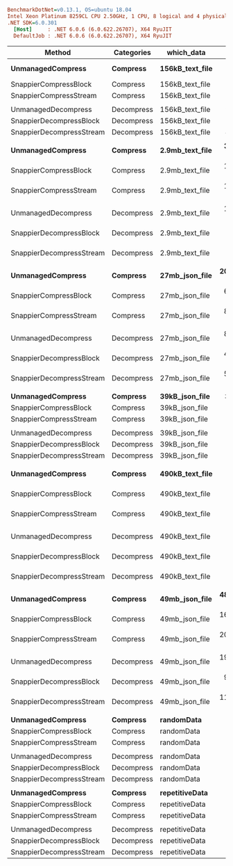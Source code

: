 ``` ini

BenchmarkDotNet=v0.13.1, OS=ubuntu 18.04
Intel Xeon Platinum 8259CL CPU 2.50GHz, 1 CPU, 8 logical and 4 physical cores
.NET SDK=6.0.301
  [Host]     : .NET 6.0.6 (6.0.622.26707), X64 RyuJIT
  DefaultJob : .NET 6.0.6 (6.0.622.26707), X64 RyuJIT


```
|                   Method | Categories |      which_data |             Mean |           Error |          StdDev |           Median | Ratio | RatioSD |
|------------------------- |----------- |---------------- |-----------------:|----------------:|----------------:|-----------------:|------:|--------:|
|        **UnmanagedCompress** |   **Compress** | **156kB_text_file** |   **2,222,276.3 ns** |     **1,821.87 ns** |     **1,704.18 ns** |   **2,221,289.6 ns** |  **1.00** |    **0.00** |
|    SnappierCompressBlock |   Compress | 156kB_text_file |     716,321.7 ns |       343.09 ns |       320.92 ns |     716,295.9 ns |  0.32 |    0.00 |
|   SnappierCompressStream |   Compress | 156kB_text_file |     782,159.0 ns |       515.85 ns |       457.29 ns |     782,105.1 ns |  0.35 |    0.00 |
|                          |            |                 |                  |                 |                 |                  |       |         |
|      UnmanagedDecompress | Decompress | 156kB_text_file |     948,613.3 ns |        49.10 ns |        41.00 ns |     948,609.7 ns |  1.00 |    0.00 |
|  SnappierDecompressBlock | Decompress | 156kB_text_file |     392,714.3 ns |        64.36 ns |        60.20 ns |     392,722.1 ns |  0.41 |    0.00 |
| SnappierDecompressStream | Decompress | 156kB_text_file |     416,349.0 ns |     1,491.43 ns |     1,395.08 ns |     415,839.4 ns |  0.44 |    0.00 |
|                          |            |                 |                  |                 |                 |                  |       |         |
|        **UnmanagedCompress** |   **Compress** | **2.9mb_text_file** |  **37,340,792.1 ns** |     **7,130.63 ns** |     **6,670.00 ns** |  **37,342,002.8 ns** |  **1.00** |    **0.00** |
|    SnappierCompressBlock |   Compress | 2.9mb_text_file |  12,323,391.6 ns |    16,238.95 ns |    15,189.92 ns |  12,329,361.6 ns |  0.33 |    0.00 |
|   SnappierCompressStream |   Compress | 2.9mb_text_file |  14,960,647.2 ns |    24,357.71 ns |    22,784.22 ns |  14,958,889.9 ns |  0.40 |    0.00 |
|                          |            |                 |                  |                 |                 |                  |       |         |
|      UnmanagedDecompress | Decompress | 2.9mb_text_file |  14,272,326.9 ns |    12,320.28 ns |    10,921.61 ns |  14,270,792.3 ns |  1.00 |    0.00 |
|  SnappierDecompressBlock | Decompress | 2.9mb_text_file |   6,532,698.4 ns |    17,206.88 ns |    14,368.53 ns |   6,527,629.9 ns |  0.46 |    0.00 |
| SnappierDecompressStream | Decompress | 2.9mb_text_file |   8,076,592.5 ns |     9,464.29 ns |     8,852.90 ns |   8,076,206.3 ns |  0.57 |    0.00 |
|                          |            |                 |                  |                 |                 |                  |       |         |
|        **UnmanagedCompress** |   **Compress** |  **27mb_json_file** | **206,621,122.2 ns** |    **38,118.54 ns** |    **29,760.45 ns** | **206,628,028.5 ns** |  **1.00** |    **0.00** |
|    SnappierCompressBlock |   Compress |  27mb_json_file |  66,947,659.6 ns |    27,133.79 ns |    25,380.97 ns |  66,941,120.5 ns |  0.32 |    0.00 |
|   SnappierCompressStream |   Compress |  27mb_json_file |  84,887,333.3 ns |   108,164.84 ns |   101,177.46 ns |  84,885,259.3 ns |  0.41 |    0.00 |
|                          |            |                 |                  |                 |                 |                  |       |         |
|      UnmanagedDecompress | Decompress |  27mb_json_file |  86,225,539.5 ns |    18,089.87 ns |    16,921.28 ns |  86,223,077.8 ns |  1.00 |    0.00 |
|  SnappierDecompressBlock | Decompress |  27mb_json_file |  43,578,080.5 ns |    65,393.62 ns |    61,169.23 ns |  43,591,766.8 ns |  0.51 |    0.00 |
| SnappierDecompressStream | Decompress |  27mb_json_file |  55,776,870.2 ns |    39,256.66 ns |    36,720.70 ns |  55,784,689.6 ns |  0.65 |    0.00 |
|                          |            |                 |                  |                 |                 |                  |       |         |
|        **UnmanagedCompress** |   **Compress** |  **39kB_json_file** |     **324,749.3 ns** |        **68.48 ns** |        **60.70 ns** |     **324,751.3 ns** |  **1.00** |    **0.00** |
|    SnappierCompressBlock |   Compress |  39kB_json_file |      66,827.6 ns |        78.24 ns |        73.18 ns |      66,821.2 ns |  0.21 |    0.00 |
|   SnappierCompressStream |   Compress |  39kB_json_file |      76,164.4 ns |        53.81 ns |        50.33 ns |      76,167.1 ns |  0.23 |    0.00 |
|                          |            |                 |                  |                 |                 |                  |       |         |
|      UnmanagedDecompress | Decompress |  39kB_json_file |      73,034.8 ns |        34.78 ns |        32.53 ns |      73,038.0 ns |  1.00 |    0.00 |
|  SnappierDecompressBlock | Decompress |  39kB_json_file |      33,159.2 ns |        51.52 ns |        48.19 ns |      33,161.8 ns |  0.45 |    0.00 |
| SnappierDecompressStream | Decompress |  39kB_json_file |      44,352.6 ns |       537.93 ns |       503.18 ns |      44,352.6 ns |  0.61 |    0.01 |
|                          |            |                 |                  |                 |                 |                  |       |         |
|        **UnmanagedCompress** |   **Compress** | **490kB_text_file** |   **7,897,094.8 ns** |     **1,704.74 ns** |     **1,511.21 ns** |   **7,897,305.6 ns** |  **1.00** |    **0.00** |
|    SnappierCompressBlock |   Compress | 490kB_text_file |   2,506,555.8 ns |     5,098.51 ns |     4,769.15 ns |   2,507,877.3 ns |  0.32 |    0.00 |
|   SnappierCompressStream |   Compress | 490kB_text_file |   2,846,679.0 ns |    14,162.05 ns |    13,247.19 ns |   2,848,494.7 ns |  0.36 |    0.00 |
|                          |            |                 |                  |                 |                 |                  |       |         |
|      UnmanagedDecompress | Decompress | 490kB_text_file |   3,503,296.3 ns |       511.43 ns |       478.39 ns |   3,503,281.4 ns |  1.00 |    0.00 |
|  SnappierDecompressBlock | Decompress | 490kB_text_file |   1,335,516.8 ns |       156.30 ns |       146.20 ns |   1,335,556.8 ns |  0.38 |    0.00 |
| SnappierDecompressStream | Decompress | 490kB_text_file |   1,603,587.0 ns |     4,498.31 ns |     4,207.73 ns |   1,604,366.8 ns |  0.46 |    0.00 |
|                          |            |                 |                  |                 |                 |                  |       |         |
|        **UnmanagedCompress** |   **Compress** |  **49mb_json_file** | **487,671,912.9 ns** |   **124,540.76 ns** |   **116,495.51 ns** | **487,692,108.0 ns** |  **1.00** |    **0.00** |
|    SnappierCompressBlock |   Compress |  49mb_json_file | 163,000,513.7 ns |    40,260.83 ns |    37,660.00 ns | 162,992,740.5 ns |  0.33 |    0.00 |
|   SnappierCompressStream |   Compress |  49mb_json_file | 201,089,091.8 ns | 3,334,155.38 ns | 3,118,771.01 ns | 198,429,976.7 ns |  0.41 |    0.01 |
|                          |            |                 |                  |                 |                 |                  |       |         |
|      UnmanagedDecompress | Decompress |  49mb_json_file | 190,664,628.3 ns |    58,126.43 ns |    51,527.57 ns | 190,659,722.3 ns |  1.00 |    0.00 |
|  SnappierDecompressBlock | Decompress |  49mb_json_file |  96,572,913.5 ns |    84,316.28 ns |    78,869.50 ns |  96,578,097.3 ns |  0.51 |    0.00 |
| SnappierDecompressStream | Decompress |  49mb_json_file | 117,632,188.1 ns |    29,054.53 ns |    27,177.62 ns | 117,633,829.2 ns |  0.62 |    0.00 |
|                          |            |                 |                  |                 |                 |                  |       |         |
|        **UnmanagedCompress** |   **Compress** |      **randomData** |       **4,809.2 ns** |        **20.50 ns** |        **19.17 ns** |       **4,814.7 ns** |  **1.00** |    **0.00** |
|    SnappierCompressBlock |   Compress |      randomData |       2,333.4 ns |         6.96 ns |         6.52 ns |       2,332.5 ns |  0.49 |    0.00 |
|   SnappierCompressStream |   Compress |      randomData |       5,642.8 ns |        77.19 ns |        72.21 ns |       5,655.4 ns |  1.17 |    0.01 |
|                          |            |                 |                  |                 |                 |                  |       |         |
|      UnmanagedDecompress | Decompress |      randomData |         462.9 ns |         0.39 ns |         0.37 ns |         462.9 ns |  1.00 |    0.00 |
|  SnappierDecompressBlock | Decompress |      randomData |         449.0 ns |         3.09 ns |         2.89 ns |         448.8 ns |  0.97 |    0.01 |
| SnappierDecompressStream | Decompress |      randomData |       3,560.5 ns |        61.95 ns |        51.73 ns |       3,563.3 ns |  7.69 |    0.11 |
|                          |            |                 |                  |                 |                 |                  |       |         |
|        **UnmanagedCompress** |   **Compress** |  **repetitiveData** |       **6,166.0 ns** |        **53.87 ns** |        **50.39 ns** |       **6,173.9 ns** |  **1.00** |    **0.00** |
|    SnappierCompressBlock |   Compress |  repetitiveData |       2,644.3 ns |         1.07 ns |         0.95 ns |       2,644.1 ns |  0.43 |    0.00 |
|   SnappierCompressStream |   Compress |  repetitiveData |       4,804.9 ns |         5.77 ns |         5.12 ns |       4,804.8 ns |  0.78 |    0.01 |
|                          |            |                 |                  |                 |                 |                  |       |         |
|      UnmanagedDecompress | Decompress |  repetitiveData |      10,679.3 ns |         2.67 ns |         2.36 ns |      10,680.0 ns |  1.00 |    0.00 |
|  SnappierDecompressBlock | Decompress |  repetitiveData |       1,993.0 ns |         1.10 ns |         1.03 ns |       1,993.0 ns |  0.19 |    0.00 |
| SnappierDecompressStream | Decompress |  repetitiveData |       4,754.8 ns |        93.04 ns |       130.43 ns |       4,802.8 ns |  0.45 |    0.01 |
